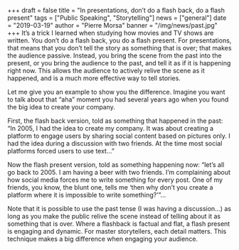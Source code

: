 +++
draft = false
title = "In presentations, don’t do a flash back, do a flash present"
tags = ["Public Speaking", "Storytelling"]
news = ["general"]
date = "2019-03-19"
author = "Pierre Morsa"
banner = "/img/news/past.jpg"
+++
It’s a trick I learned when studying how movies and TV shows are written. You don’t do a flash back, you do a flash present. For presentations, that means that you don’t tell the story as something that is over; that makes the audience passive. Instead, you bring the scene from the past into the present, or you bring the audience to the past, and tell it as if it is happening right now. This allows the audience to actively relive the scene as it happened, and is a much more effective way to tell stories.

Let me give you an example to show you the difference. Imagine you want to talk about that “aha” moment you had several years ago when you found the big idea to create your company.

First, the flash back version, told as something that happened in the past: “In 2005, I had the idea to create my company. It was about creating a platform to engage users by sharing social content based on pictures only. I had the idea during a discussion with two friends. At the time most social platforms forced users to use text…”

Now the flash present version, told as something happening now: “let’s all go back to 2005. I am having a beer with two friends. I’m complaining about how social media forces me to write something for every post. One of my friends, you know, the blunt one, tells me ‘then why don’t you create a platform where it is impossible to write something?’”…

Note that it is possible to use the past tense (I was having a discussion…) as long as you make the public relive the scene instead of telling about it as something that is over. Where a flashback is factual and flat, a flash present is engaging and dynamic. For master storytellers, each detail matters. This technique makes a big difference when engaging your audience.
